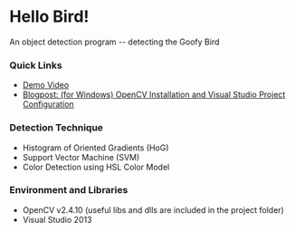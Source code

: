 # Hello Bird!
An object detection program -- detecting the Goofy Bird  

### Quick Links
- [Demo Video](http://users.wpi.edu/~mfeng2/diy/hellobird/hellobird.html)
- [Blogpost: (for Windows) OpenCV Installation and Visual Studio Project Configuration](http://fmamimi.weebly.com/blog/opencv-installation-and-visual-studio-project-configuration)

### Detection Technique
- Histogram of Oriented Gradients (HoG)
- Support Vector Machine (SVM)
- Color Detection using HSL Color Model

### Environment and Libraries
- OpenCV v2.4.10 (useful libs and dlls are included in the project folder)
- Visual Studio 2013




